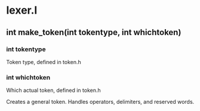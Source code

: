 # lexer.l

## int make_token(int tokentype, int whichtoken)

### int tokentype
Token type, defined in token.h

### int whichtoken
Which actual token, defined in token.h

Creates a general token. Handles operators, delimiters, and reserved words.

